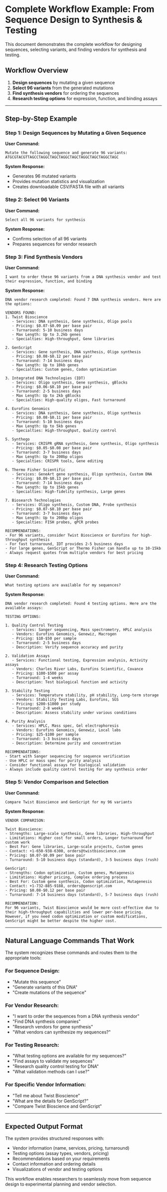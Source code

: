 # Complete Workflow Example: From Sequence Design to Synthesis & Testing

This document demonstrates the complete workflow for designing sequences, selecting variants, and finding vendors for synthesis and testing.

## Workflow Overview

1. **Design sequences** by mutating a given sequence
2. **Select 96 variants** from the generated mutations
3. **Find synthesis vendors** for ordering the sequences
4. **Research testing options** for expression, function, and binding assays

---

## Step-by-Step Example

### Step 1: Design Sequences by Mutating a Given Sequence

**User Command:**
```
Mutate the following sequence and generate 96 variants:
ATGCGTACGTTAGCCTAGGCTAGCTAGGCTAGCTAGGCTAGCTAGGCTAGC
```

**System Response:**
- Generates 96 mutated variants
- Provides mutation statistics and visualization
- Creates downloadable CSV/FASTA file with all variants

### Step 2: Select 96 Variants

**User Command:**
```
Select all 96 variants for synthesis
```

**System Response:**
- Confirms selection of all 96 variants
- Prepares sequences for vendor research

### Step 3: Find Synthesis Vendors

**User Command:**
```
I want to order these 96 variants from a DNA synthesis vendor and test their expression, function, and binding
```

**System Response:**
```
DNA vendor research completed: Found 7 DNA synthesis vendors. Here are the options:

VENDORS FOUND:
1. Twist Bioscience
   - Services: DNA synthesis, Gene synthesis, Oligo pools
   - Pricing: $0.07-$0.09 per base pair
   - Turnaround: 5-10 business days
   - Max Length: Up to 3.2kb genes
   - Specialties: High-throughput, Gene libraries

2. GenScript
   - Services: Gene synthesis, DNA synthesis, Oligo synthesis
   - Pricing: $0.08-$0.12 per base pair
   - Turnaround: 7-14 business days
   - Max Length: Up to 10kb genes
   - Specialties: Custom genes, Codon optimization

3. Integrated DNA Technologies (IDT)
   - Services: Oligo synthesis, Gene synthesis, gBlocks
   - Pricing: $0.06-$0.10 per base pair
   - Turnaround: 2-5 business days
   - Max Length: Up to 2kb gBlocks
   - Specialties: High-quality oligos, Fast turnaround

4. Eurofins Genomics
   - Services: DNA synthesis, Gene synthesis, Oligo synthesis
   - Pricing: $0.08-$0.11 per base pair
   - Turnaround: 5-10 business days
   - Max Length: Up to 5kb genes
   - Specialties: High-throughput, Quality control

5. Synthego
   - Services: CRISPR gRNA synthesis, Gene synthesis, Oligo synthesis
   - Pricing: $0.05-$0.08 per base pair
   - Turnaround: 3-7 business days
   - Max Length: Up to 200bp oligos
   - Specialties: CRISPR tools, Gene editing

6. Thermo Fisher Scientific
   - Services: GeneArt gene synthesis, Oligo synthesis, Custom DNA
   - Pricing: $0.09-$0.13 per base pair
   - Turnaround: 7-14 business days
   - Max Length: Up to 15kb genes
   - Specialties: High-fidelity synthesis, Large genes

7. Biosearch Technologies
   - Services: Oligo synthesis, Custom DNA, Probe synthesis
   - Pricing: $0.07-$0.10 per base pair
   - Turnaround: 3-7 business days
   - Max Length: Up to 200bp oligos
   - Specialties: FISH probes, qPCR probes

RECOMMENDATIONS:
- For 96 variants, consider Twist Bioscience or Eurofins for high-throughput synthesis
- For fast turnaround, IDT provides 2-5 business days
- For large genes, GenScript or Thermo Fisher can handle up to 10-15kb
- Always request quotes from multiple vendors for best pricing
```

### Step 4: Research Testing Options

**User Command:**
```
What testing options are available for my sequences?
```

**System Response:**
```
DNA vendor research completed: Found 4 testing options. Here are the available assays:

TESTING OPTIONS:

1. Quality Control Testing
   - Services: Sanger sequencing, Mass spectrometry, HPLC analysis
   - Vendors: Eurofins Genomics, Genewiz, Macrogen
   - Pricing: $10-$50 per sample
   - Turnaround: 2-5 business days
   - Description: Verify sequence accuracy and purity

2. Validation Assays
   - Services: Functional testing, Expression analysis, Activity assays
   - Vendors: Charles River Labs, Eurofins Scientific, Covance
   - Pricing: $100-$500 per assay
   - Turnaround: 1-4 weeks
   - Description: Test biological function and activity

3. Stability Testing
   - Services: Temperature stability, pH stability, Long-term storage
   - Vendors: Stability Testing Labs, Eurofins, SGS
   - Pricing: $200-$1000 per study
   - Turnaround: 2-8 weeks
   - Description: Assess stability under various conditions

4. Purity Analysis
   - Services: HPLC, Mass spec, Gel electrophoresis
   - Vendors: Eurofins Genomics, Genewiz, Local labs
   - Pricing: $25-$100 per sample
   - Turnaround: 1-3 business days
   - Description: Determine purity and concentration

RECOMMENDATIONS:
- Start with Sanger sequencing for sequence verification
- Use HPLC or mass spec for purity analysis
- Consider functional assays for biological validation
- Always include quality control testing for any synthesis order
```

### Step 5: Vendor Comparison and Selection

**User Command:**
```
Compare Twist Bioscience and GenScript for my 96 variants
```

**System Response:**
```
VENDOR COMPARISON:

Twist Bioscience:
- Strengths: Large-scale synthesis, Gene libraries, High-throughput
- Limitations: Higher cost for small orders, Longer turnaround for custom work
- Best For: Gene libraries, Large-scale projects, Custom genes
- Contact: +1-650-938-6300, orders@twistbioscience.com
- Pricing: $0.07-$0.09 per base pair
- Turnaround: 5-10 business days (standard), 3-5 business days (rush)

GenScript:
- Strengths: Codon optimization, Custom genes, Mutagenesis
- Limitations: Higher pricing, Complex ordering process
- Best For: Custom gene synthesis, Codon optimization, Mutagenesis
- Contact: +1-732-885-9188, orders@genscript.com
- Pricing: $0.08-$0.12 per base pair
- Turnaround: 7-14 business days (standard), 5-7 business days (rush)

RECOMMENDATION:
For 96 variants, Twist Bioscience would be more cost-effective due to their high-throughput capabilities and lower per-base pricing. However, if you need codon optimization or custom modifications, GenScript might be better despite the higher cost.
```

---

## Natural Language Commands That Work

The system recognizes these commands and routes them to the appropriate tools:

### For Sequence Design:
- "Mutate this sequence"
- "Generate variants of this DNA"
- "Create mutations of the sequence"

### For Vendor Research:
- "I want to order the sequences from a DNA synthesis vendor"
- "Find DNA synthesis companies"
- "Research vendors for gene synthesis"
- "What vendors can synthesize my sequences?"

### For Testing Research:
- "What testing options are available for my sequences?"
- "Find assays to validate my sequences"
- "Research quality control testing for DNA"
- "What validation methods can I use?"

### For Specific Vendor Information:
- "Tell me about Twist Bioscience"
- "What are the details for GenScript?"
- "Compare Twist Bioscience and GenScript"

---

## Expected Output Format

The system provides structured responses with:
- Vendor information (name, services, pricing, turnaround)
- Testing options (assay types, vendors, pricing)
- Recommendations based on your requirements
- Contact information and ordering details
- Visualizations of vendor and testing options

This workflow enables researchers to seamlessly move from sequence design to experimental planning and vendor selection. 